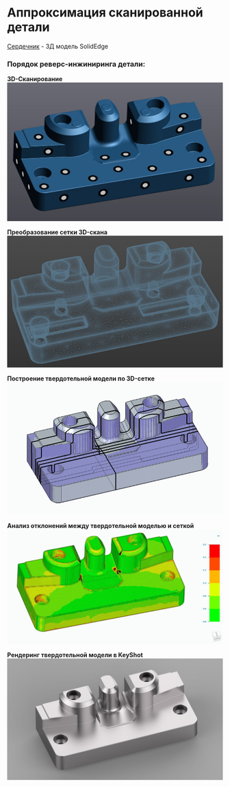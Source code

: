 # Аппроксимация сканированной детали

[Сердечник](../DATA/Реверс-инжиниринг/Сердечник/Сердечник.par) - 3Д модель SolidEdge

### Порядок реверс-инжиниринга детали:

**3D-Сканирование**
![Скрин VXelements](../DATA/Реверс-инжиниринг/Сердечник/Скрин%20VXelements.jpg)

**Преобразование сетки 3D-скана**
![Скрин сетки](../DATA/Реверс-инжиниринг/Сердечник/Скрин%20сетки.jpg)

**Построение твердотельной модели по 3D-сетке**
![Pasted image 20241207002639](../DATA/Реверс-инжиниринг/Сердечник/Pasted%20image%2020241207002639.png)

**Анализ отклонений между твердотельной моделью и сеткой**
![Анализ отклонений](../DATA/Реверс-инжиниринг/Сердечник/Анализ%20отклонений.jpg)

**Рендеринг твердотельной модели в KeyShot**
![Скрин KeyShot](../DATA/Реверс-инжиниринг/Сердечник/Скрин%20KeyShot.jpg)
